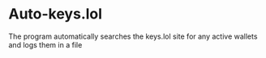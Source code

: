 # Auto-keys.lol
The program automatically searches the keys.lol site for any active wallets and logs them in a file
